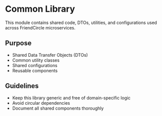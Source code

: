# Common Library

This module contains shared code, DTOs, utilities, and configurations used across FriendCircle microservices.

## Purpose

- Shared Data Transfer Objects (DTOs)
- Common utility classes
- Shared configurations
- Reusable components

## Guidelines

- Keep this library generic and free of domain-specific logic
- Avoid circular dependencies
- Document all shared components thoroughly